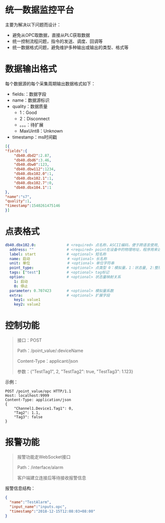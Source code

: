 # 统一数据监控平台

主要为解决以下问题而设计：

- 避免从OPC取数据，直接从PLC获取数据
- 统一控制流程问题，指令的发送、调度、回调等
- 统一数据格式问题，避免维护多种输出或输出的类型、格式等



# 数据输出格式

每个数据源的每个采集周期输出数据格式如下：

- fields:：数据字段
- name：数据源标识
- quality：数据质量
  - 1：Good
  - 2：Disconnect
  - 。。。：待扩展
  - MaxUint8：Unknown
- timestamp：ms时间戳

```json
[{
"fields":{
    "db40.dbd2":2.87,
    "db40.dbd6":3.46,
    "db40.dbw0":123,
    "db40.dbw112":1234,
    "db40.dbx102.0":1,
    "db40.dbx102.1":1,
    "db40.dbx102.7":0,
    "db40.dbx104.1":1
},
"name":"s7",
"quality":1,
"timestamp":1540261475146
}]
```



# 点表格式

```yaml
db40.dbx102.0:				# <required> 点名称，ASCII编码，便于跨语言使用, 可以自定义
  address: ""				# <required> point在设备中的物理地址，程序用来访问实时数据
  label: start				# <optional> 短名称
  name: 启动		   		   # <optional> 长名称
  unit: 单位				   # <optional> 单位字符串
  point_type: 				# <optional> 点类型 0：模拟量，1：状态量, 2:整形量，3:字符串；默认为模拟量
  tags: ["test"]			# <optional> tag标记
  option:					# <optional> 状态量映射关系
    1: 启动
    0: 停止
  parameter: 0.707423		# <optional> 模拟量系数
  extra:					# <optional> 扩展字段
  	key1: value1
  	key2: value2
```



# 控制功能

>接口：POST
>
>Path：/point_value/:deviceName
>
>Content-Type：applicant/json
>
>参数：{"TestTag1", 2,  "TestTag2": true, "TestTag3":  1.123}

示例：

```http
POST /point_value/opc HTTP/1.1
Host: localhost:9999
Content-Type: application/json
{
	"Channel1.Device1.Tag1": 0,
	"Tag2": 1.1,
	"Tag3": false
}
```



# 报警功能

> 报警功能走WebSocket接口
>
> Path：/interface/alarm 
>
> 客户端建立连接后等待接收报警信息

报警信息结构：

```json
{
  "name":"TestAlarm",
  "input_name":"inputs.opc",
  "timestamp":"2018-12-15T12:08:03+08:00"
}
```



